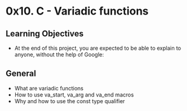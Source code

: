 # 0x10. C - Variadic functions

## Learning Objectives
* At the end of this project, you are expected to be able to explain to anyone, without the help of Google:

## General
* What are variadic functions
* How to use va_start, va_arg and va_end macros
* Why and how to use the const type qualifier
